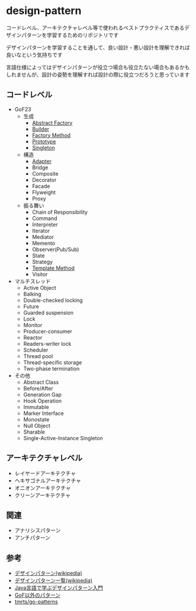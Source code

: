 # design-pattern

コードレベル、アーキテクチャレベル等で使われるベストプラクティスであるデザインパターンを学習するためのリポジトリです

デザインパターンを学習することを通して、良い設計・悪い設計を理解できれば良いなという気持ちです

言語仕様によってはデザインパターンが役立つ場合も役立たない場合もあるかもしれませんが、設計の姿勢を理解すれば設計の際に役立つだろうと思っています

## コードレベル
- GoF23
  - 生成
    - [Abstract Factory](/code/creational/abstract_factory/)
    - [Builder](/code/creational/builder/)
    - [Factory Method](/code/creational/factory-method/)
    - [Prototype](/code/creational/prototype/)
    - [Singleton](/code/creational/singleton/)
  - 構造
    - [Adapter](/code/structural/adapter/)
    - Bridge
    - Composite
    - Decorator
    - Facade
    - Flyweight
    - Proxy
  - 振る舞い
    - Chain of Responsibility
    - Command
    - Interpreter
    - Iterator
    - Mediator
    - Memento
    - Observer(Pub/Sub)
    - State
    - Strategy
    - [Template Method](/code/behavioral/template_method/)
    - Visitor
- マルチスレッド
  - Active Object
  - Balking
  - Double-checked locking
  - Future
  - Guarded suspension
  - Lock
  - Monitor
  - Producer-consumer
  - Reactor
  - Readers-writer lock
  - Scheduler
  - Thread pool
  - Thread-specific storage
  - Two-phase termination
- その他
  - Abstract Class
  - Before/After
  - Generation Gap
  - Hook Operation
  - Immutable
  - Marker Interface
  - Monostate
  - Null Object
  - Sharable
  - Single-Active-Instance Singleton

## アーキテクチャレベル
- レイヤードアーキテクチャ
- ヘキサゴナルアーキテクチャ
- オニオンアーキテクチャ
- クリーンアーキテクチャ

## 関連
- アナリシスパターン
- アンチパターン

## 参考
- [デザインパターン(wikipedia)](https://ja.wikipedia.org/wiki/デザインパターン_%28ソフトウェア%29)
- [デザインパターン一覧(wikipedia)](https://ja.wikipedia.org/wiki/デザインパターンの一覧)
- [Java言語で学ぶデザインパターン入門](https://www.amazon.co.jp/dp/4797327030)
- [GoF以外のパターン](https://www.hyuki.com/dp/dpinfo.html)
- [tmrts/go-patterns](https://github.com/tmrts/go-patterns)
